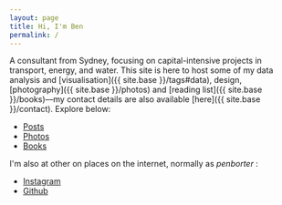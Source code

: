 ```yaml
---
layout: page
title: Hi, I'm Ben
permalink: /
---
```


A consultant from Sydney, focusing on capital-intensive projects in transport, energy, and water. This site is here to host some of my data analysis and [visualisation]({{ site.base }}/tags#data), design, [photography]({{ site.base }}/photos) and [reading list]({{ site.base }}/books)––my contact details are also available [here]({{ site.base }}/contact). 
Explore below:

<ul class="nav-about">
  <li><a href="/posts">Posts</a></li>
  <li><a href="/photos">Photos</a></li>
  <li><a href="/books">Books</a></li>
</ul>

I'm also at other on places on the internet, normally as *penborter* : 

- [Instagram](https://www.instagram.com/penborter/)
- [Github](https://github.com/penborter)

